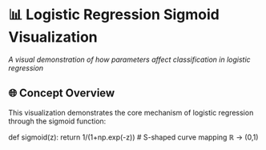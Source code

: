 # 📊 Logistic Regression Sigmoid Visualization

*A visual demonstration of how parameters affect classification in logistic regression*

## 🌐 Concept Overview
This visualization demonstrates the core mechanism of logistic regression through the sigmoid function:

def sigmoid(z):
    return 1/(1+np.exp(-z))  # S-shaped curve mapping ℝ → (0,1)
